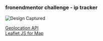 ### fronendmentor challenge - ip tracker

![Design Captured](https://github.com/AikeNyanLynnOo/ip-tracker-ajax/blob/main/assets/images/capture.png "Screen Capture")

[Geolocation API](https://geo.ipify.org/ "Geolocation API")  
[Leaflet JS for Map](https://leafletjs.com/ "LeafletJS for map")
